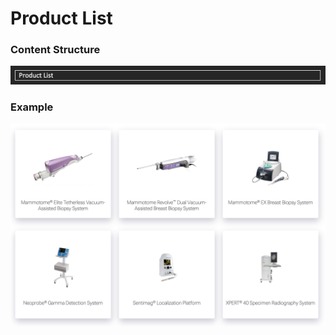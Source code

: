 # Product List

### Content Structure
![product-list-block.png](..%2Fassets%2Fproduct-list-block.png)
### Example
![prodcut-list-exampe.png](..%2Fassets%2Fproduct-list-example.png)